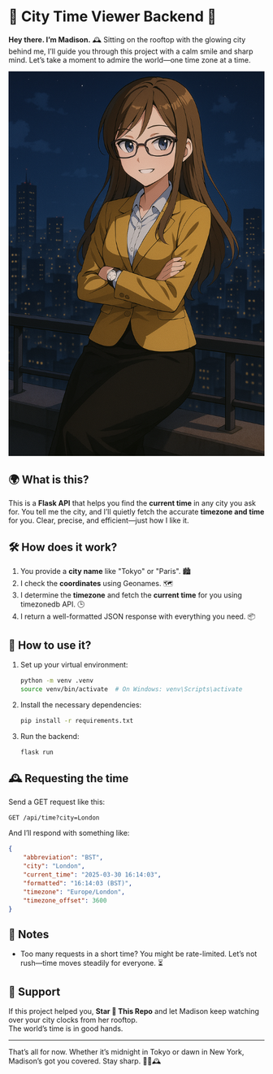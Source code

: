 # 🌃 City Time Viewer Backend 🌃

**Hey there. I’m Madison.** 🕰️ Sitting on the rooftop with the glowing city behind me, I’ll guide you through this project with a calm smile and sharp mind. Let’s take a moment to admire the world—one time zone at a time.

<!-- <img src="static/202532222373833.png" height=300 width=200> -->
![Madison](static/202532222373833.png)

## 🌍 What is this?

This is a **Flask API** that helps you find the **current time** in any city you ask for. You tell me the city, and I’ll quietly fetch the accurate **timezone and time** for you. Clear, precise, and efficient—just how I like it.

## 🛠️ How does it work?

1. You provide a **city name** like "Tokyo" or "Paris". 🏙️  
2. I check the **coordinates** using Geonames. 🗺️  
3. I determine the **timezone** and fetch the **current time** for you using timezonedb API. 🕒  
4. I return a well-formatted JSON response with everything you need. 📦  

## 🧭 How to use it?

1. Set up your virtual environment:
   ```sh
   python -m venv .venv
   source venv/bin/activate  # On Windows: venv\Scripts\activate
   ```

2. Install the necessary dependencies:
   ```sh
   pip install -r requirements.txt
   ```

3. Run the backend:
   ```sh
   flask run
   ```

## 🕰️ Requesting the time

Send a GET request like this:
```
GET /api/time?city=London
```
And I’ll respond with something like:
```json
{
    "abbreviation": "BST",
    "city": "London",
    "current_time": "2025-03-30 16:14:03",
    "formatted": "16:14:03 (BST)",
    "timezone": "Europe/London",
    "timezone_offset": 3600
}
```

## 📌 Notes

- Too many requests in a short time? You might be rate-limited. Let’s not rush—time moves steadily for everyone. ⏳  

## 💛 Support

If this project helped you, **Star 🌟 This Repo** and let Madison keep watching over your city clocks from her rooftop.  
The world’s time is in good hands.

---

That’s all for now. Whether it’s midnight in Tokyo or dawn in New York, Madison’s got you covered. Stay sharp. 🖤🌃🕰️

